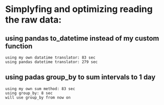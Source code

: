 # Simplyfing and optimizing reading the raw data:
 ## using pandas to_datetime instead of my custom function
    using my own datatime translator: 83 sec
    using pandas datetime translator: 279 sec
## using padas group_by to sum intervals to 1 day
    using my own sum method: 83 sec
    using group_by: 8 sec
    will use group_by from now on